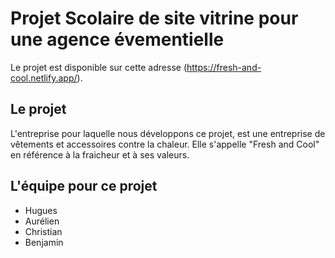 # Projet Scolaire de site vitrine pour une agence évementielle

Le projet est disponible sur cette adresse (<https://fresh-and-cool.netlify.app/>).

## Le projet

L'entreprise pour laquelle nous développons ce projet, est une entreprise de vêtements et accessoires contre la chaleur. Elle s'appelle "Fresh and Cool" en référence à la fraicheur et à ses valeurs.

## L'équipe pour ce projet

- Hugues
- Aurélien
- Christian
- Benjamin
